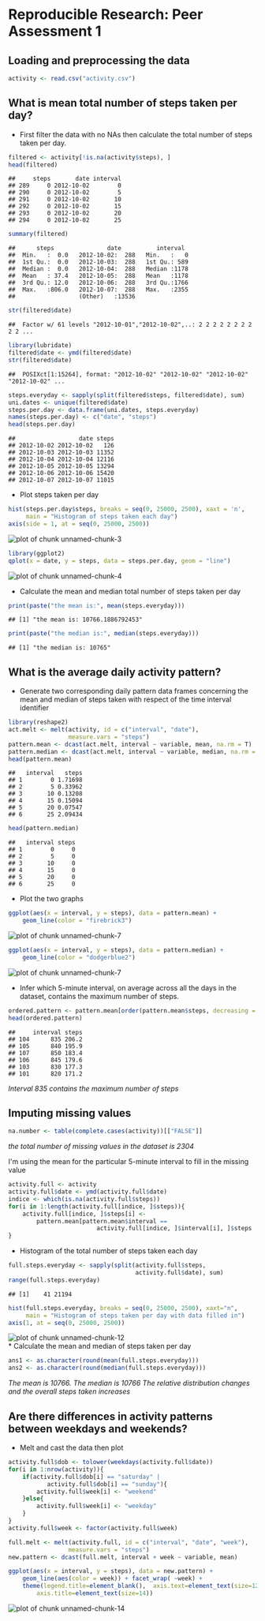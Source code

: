 # Reproducible Research: Peer Assessment 1


## Loading and preprocessing the data

```r
activity <- read.csv("activity.csv")
```



## What is mean total number of steps taken per day?


* First filter the data with no NAs then calculate the total number of steps taken per day.

```r
filtered <- activity[!is.na(activity$steps), ]
head(filtered)
```

```
##     steps       date interval
## 289     0 2012-10-02        0
## 290     0 2012-10-02        5
## 291     0 2012-10-02       10
## 292     0 2012-10-02       15
## 293     0 2012-10-02       20
## 294     0 2012-10-02       25
```

```r
summary(filtered)
```

```
##      steps               date          interval   
##  Min.   :  0.0   2012-10-02:  288   Min.   :   0  
##  1st Qu.:  0.0   2012-10-03:  288   1st Qu.: 589  
##  Median :  0.0   2012-10-04:  288   Median :1178  
##  Mean   : 37.4   2012-10-05:  288   Mean   :1178  
##  3rd Qu.: 12.0   2012-10-06:  288   3rd Qu.:1766  
##  Max.   :806.0   2012-10-07:  288   Max.   :2355  
##                  (Other)   :13536
```

```r
str(filtered$date)
```

```
##  Factor w/ 61 levels "2012-10-01","2012-10-02",..: 2 2 2 2 2 2 2 2 2 2 ...
```

```r
library(lubridate)
filtered$date <- ymd(filtered$date)
str(filtered$date)
```

```
##  POSIXct[1:15264], format: "2012-10-02" "2012-10-02" "2012-10-02" "2012-10-02" ...
```

```r
steps.everyday <- sapply(split(filtered$steps, filtered$date), sum)
uni.dates <- unique(filtered$date)
steps.per.day <- data.frame(uni.dates, steps.everyday)
names(steps.per.day) <- c("date", "steps")
head(steps.per.day)
```

```
##                  date steps
## 2012-10-02 2012-10-02   126
## 2012-10-03 2012-10-03 11352
## 2012-10-04 2012-10-04 12116
## 2012-10-05 2012-10-05 13294
## 2012-10-06 2012-10-06 15420
## 2012-10-07 2012-10-07 11015
```


* Plot steps taken per day

```r
hist(steps.per.day$steps, breaks = seq(0, 25000, 2500), xaxt = 'n', 
     main = "Histogram of steps taken each day")
axis(side = 1, at = seq(0, 25000, 2500))
```

<img src="figure/unnamed-chunk-3.png" title="plot of chunk unnamed-chunk-3" alt="plot of chunk unnamed-chunk-3" style="display: block; margin: auto;" />

```r
library(ggplot2)
qplot(x = date, y = steps, data = steps.per.day, geom = "line")
```

<img src="figure/unnamed-chunk-4.png" title="plot of chunk unnamed-chunk-4" alt="plot of chunk unnamed-chunk-4" style="display: block; margin: auto;" />


* Calculate the mean and median total number of steps taken per day

```r
print(paste("the mean is:", mean(steps.everyday)))
```

```
## [1] "the mean is: 10766.1886792453"
```

```r
print(paste("the median is:", median(steps.everyday)))
```

```
## [1] "the median is: 10765"
```


## What is the average daily activity pattern?

* Generate two corresponding daily pattern data frames concerning the mean and median of steps taken with respect of the time interval identifier

```r
library(reshape2)
act.melt <- melt(activity, id = c("interval", "date"), 
                 measure.vars = "steps")
pattern.mean <- dcast(act.melt, interval ~ variable, mean, na.rm = T)
pattern.median <- dcast(act.melt, interval ~ variable, median, na.rm = T)
head(pattern.mean)
```

```
##   interval   steps
## 1        0 1.71698
## 2        5 0.33962
## 3       10 0.13208
## 4       15 0.15094
## 5       20 0.07547
## 6       25 2.09434
```

```r
head(pattern.median)
```

```
##   interval steps
## 1        0     0
## 2        5     0
## 3       10     0
## 4       15     0
## 5       20     0
## 6       25     0
```


* Plot the two graphs

```r
ggplot(aes(x = interval, y = steps), data = pattern.mean) +
    geom_line(color = "firebrick3")
```

<img src="figure/unnamed-chunk-71.png" title="plot of chunk unnamed-chunk-7" alt="plot of chunk unnamed-chunk-7" style="display: block; margin: auto;" />

```r
ggplot(aes(x = interval, y = steps), data = pattern.median) +
    geom_line(color = "dodgerblue2")
```

<img src="figure/unnamed-chunk-72.png" title="plot of chunk unnamed-chunk-7" alt="plot of chunk unnamed-chunk-7" style="display: block; margin: auto;" />


* Infer which 5-minute interval, on average across all the days in the dataset, contains the maximum number of steps.

```r
ordered.pattern <- pattern.mean[order(pattern.mean$steps, decreasing = T), ]
head(ordered.pattern)
```

```
##     interval steps
## 104      835 206.2
## 105      840 195.9
## 107      850 183.4
## 106      845 179.6
## 103      830 177.3
## 101      820 171.2
```


*Interval 835 contains the maximum number of steps*


## Imputing missing values

```r
na.number <- table(complete.cases(activity))[["FALSE"]]
```
*the total number of missing values in the dataset is 2304*

I'm using the mean for the particular 5-minute interval to fill in the missing value

```r
activity.full <- activity
activity.full$date <- ymd(activity.full$date)
indice <- which(is.na(activity.full$steps))
for(i in 1:length(activity.full[indice, ]$steps)){
    activity.full[indice, ]$steps[i] <- 
        pattern.mean[pattern.mean$interval == 
                         activity.full[indice, ]$interval[i], ]$steps
}
```
* Histogram of the total number of steps taken each day

```r
full.steps.everyday <- sapply(split(activity.full$steps, 
                                    activity.full$date), sum)
range(full.steps.everyday)
```

```
## [1]    41 21194
```

```r
hist(full.steps.everyday, breaks = seq(0, 25000, 2500), xaxt="n", 
     main = "Histogram of steps taken per day with data filled in")
axis(1, at = seq(0, 25000, 2500))
```

<img src="figure/unnamed-chunk-12.png" title="plot of chunk unnamed-chunk-12" alt="plot of chunk unnamed-chunk-12" style="display: block; margin: auto;" />
* Calculate the mean and median of steps taken per day

```r
ans1 <- as.character(round(mean(full.steps.everyday)))
ans2 <- as.character(round(median(full.steps.everyday)))
```
*The mean is 10766. The median is 10766*
*The relative distribution changes and the overall steps taken increases*

## Are there differences in activity patterns between weekdays and weekends?
* Melt and cast the data then plot

```r
activity.full$dob <- tolower(weekdays(activity.full$date))
for(i in 1:nrow(activity)){
    if(activity.full$dob[i] == "saturday" | 
           activity.full$dob[i] == "sunday"){
        activity.full$week[i] <- "weekend"
    }else{
        activity.full$week[i] <- "weekday"
    }
}
activity.full$week <- factor(activity.full$week)

full.melt <- melt(activity.full, id = c("interval", "date", "week"), 
                 measure.vars = "steps")
new.pattern <- dcast(full.melt, interval + week ~ variable, mean)

ggplot(aes(x = interval, y = steps), data = new.pattern) +
    geom_line(aes(color = week)) + facet_wrap( ~week) +
    theme(legend.title=element_blank(),  axis.text=element_text(size=12),
        axis.title=element_text(size=14))
```

<img src="figure/unnamed-chunk-14.png" title="plot of chunk unnamed-chunk-14" alt="plot of chunk unnamed-chunk-14" style="display: block; margin: auto;" />

